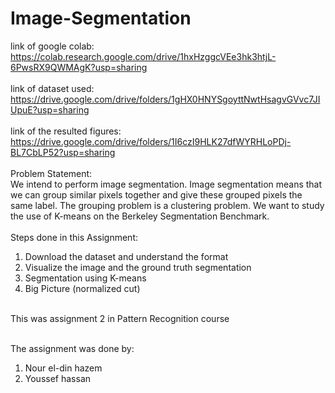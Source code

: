 # Image-Segmentation
link of google colab:</br>
https://colab.research.google.com/drive/1hxHzggcVEe3hk3htjL-6PwsRX9QWMAgK?usp=sharing
</br></br>
link of dataset used:</br>
https://drive.google.com/drive/folders/1gHX0HNYSgoyttNwtHsagvGVvc7JIUpuE?usp=sharing
</br></br>
link of the resulted figures:</br>
https://drive.google.com/drive/folders/1I6czI9HLK27dfWYRHLoPDj-BL7CbLP52?usp=sharing
</br></br>
Problem Statement:</br>
We intend to perform image segmentation. Image segmentation means that we can group
similar pixels together and give these grouped pixels the same label. The grouping
problem is a clustering problem. We want to study the use of K-means on the Berkeley
Segmentation Benchmark.</br></br>
Steps done in this Assignment:
1. Download the dataset and understand the format
2. Visualize the image and the ground truth segmentation
3. Segmentation using K-means
4. Big Picture (normalized cut)</br></br>

This was assignment 2 in Pattern Recognition course</br></br>

The assignment was done by:

1) Nour el-din hazem
2) Youssef hassan
